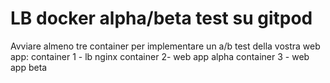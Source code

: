 # LB docker alpha/beta test su gitpod
Avviare almeno tre container per implementare un a/b test della vostra web app:
    container 1 - lb nginx
    container 2- web app alpha
    container 3 - web app beta